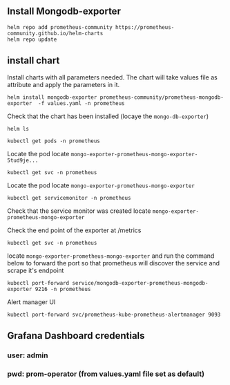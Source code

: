 ## Install Mongodb-exporter
```
helm repo add prometheus-community https://prometheus-community.github.io/helm-charts
helm repo update
```

## install chart 
Install charts with all parameters needed. The chart will take values file as attribute and apply
the parameters in it.

```
helm install mongodb-exporter prometheus-community/prometheus-mongodb-exporter  -f values.yaml -n prometheus
```
Check that the chart has been installed (locaye the `mongo-db-exporter`) 
```
helm ls
```

```
kubectl get pods -n prometheus
```

Locate the pod  locate `mongo-exporter-prometheus-mongo-exporter-5tud9je...`

```
kubectl get svc -n prometheus
```
Locate the pod  locate `mongo-exporter-prometheus-mongo-exporter`


```
kubectl get servicemonitor -n prometheus
```
Check that the service monitor was created locate `mongo-exporter-prometheus-mongo-exporter`

Check the end point of the exporter at /metrics
```
kubectl get svc -n prometheus
```
locate `mongo-exporter-prometheus-mongo-exporter`
and run the command below to forward the port so that prometheus will discover the service and
scrape it's endpoint
```
kubectl port-forward service/mongodb-exporter-prometheus-mongodb-exporter 9216 -n prometheus
```
Alert manager UI
```
kubectl port-forward svc/prometheus-kube-prometheus-alertmanager 9093
```

## Grafana Dashboard credentials

### user: admin
### pwd: prom-operator (from values.yaml file set as default)

